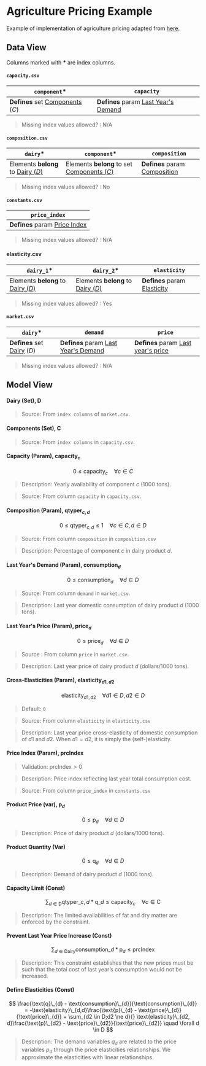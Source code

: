 # Agriculture Pricing Example

Example of implementation of agriculture pricing adapted from [here](https://github.com/Gurobi/modeling-examples/tree/master/agricultural_pricing).

## Data View

Columns marked with __*__ are index columns.

#### `capacity.csv`

| `component`* | `capacity` |
| --- | --- |
| __Defines__ set <u>Components</u> ($C$) | __Defines__ param <U>Last Year's Demand |

> Missing index values allowed? : N/A

#### `composition.csv`

| `dairy`* | `component`* | `composition` |
| --- | --- | -- |
| Elements __belong__ to <u>Dairy ($D$)</u> | Elements __belong__ to set <u>Components ($C$)</u> | __Defines__ param <u>Composition</u> |

> Missing index values allowed? : No

#### `constants.csv`

| `price_index` |
| --- |
| __Defines__ param <u>Price Index</u> |

> Missing index values allowed? : N/A

#### elasticity.csv

| `dairy_1`* | `dairy_2`* | `elasticity` |
| --- | --- | -- |
| Elements __belong__ to <u>Dairy ($D$)</u> | Elements __belong__ to <u>Dairy ($D$)</u> | __Defines__ param <u>Elasticity</u> |

> Missing index values allowed? : Yes

#### `market.csv`

| `dairy`* | `demand` | `price` |
| --- | --- | -- |
| __Defines__ set <u>Dairy</u> ($D$) | __Defines__ param <u>Last Year's Demand | __Defines__ param <u>Last year's price |

> Missing index values allowed? : N/A

## Model View


#### Dairy (Set), $\text{D}$

> Source: From `index columns` of `market.csv`.

#### Components (Set), $\text{C}$

> Source: From `index columns` in `capacity.csv`.

#### Capacity (Param), $\text{capacity}_c$

$$0 \le \text{capacity}_{c} \quad \forall c \in C$$

> Description: Yearly availability of component $c$ (1000 tons).

> Source: From column `capacity` in `capacity.csv`.

#### Composition (Param), $\text{qtyper}_{c,d}$

$$0 \le \text{qtyper}_{c,d}\le 1 \quad \forall c\in C, d\in D$$

> Source: From column `composition` in `composition.csv`

> Description: Percentage of component $c$ in dairy product $d$.

#### Last Year's Demand (Param), $\text{consumption}_d$

$$0 \le \text{consumption}_d \quad \forall d \in D$$

> Source: From column `demand` in `market.csv`.

> Description: Last year domestic consumption of dairy product  $d$ (1000 tons).

#### Last Year's Price (Param), $\text{price}_d$

$$0 \le \text{price}_d \quad \forall d \in D$$

> Source : From column `price` in `market.csv`.

> Description: Last year price of dairy product $d$ (dollars/1000 tons).

#### Cross-Elasticities (Param), $\text{elasticity}_{d1,d2}$

$$\text{elasticity}_{d1, d2} \quad \forall d1 \in D, d2 \in D$$

> Default: `0`

> Source: From column `elasticity` in `elasticity.csv`

> Description: Last year price cross-elasticity of domestic consumption of $d1$ and $d2$. When $d1=d2$, it is simply the (self-)elasticity.

#### Price Index (Param), $\text{prcIndex}$

> Validation: $\text{prcIndex} > 0$

> Description: Price index reflecting last year total consumption cost.

> Source: From column `price_index` in `constants.csv`

#### Product Price (var), $\text{p}_d$

$$0 \le \text{p}_d \quad \forall d \in D$$

> Description: Price of dairy product $d$ (dollars/1000 tons).

#### Product Quantity (Var)

$$ 0 \le \text{q}_d \quad \forall d \in D$$

> Description: Demand of dairy product $d$ (1000 tons).

#### Capacity Limit (Const)

$$\sum_{d \in \text{D}}{\text{qtyper}\_{c,d}*\text{q}\_{d} } \leq \text{capacity}_{c} \quad \forall c \in \text{C}$$

> Description: The limited availabilities of fat and dry matter are enforced by the constraint.

#### Prevent Last Year Price Increase (Const)

$$\sum_{d \in \text{Dairy}}{\text{consumption}\_{d}*\text{p}_{d} } \leq \text{prcIndex}$$

> Description: This constraint establishes that the new prices must be such that the total cost of last year’s consumption would not be increased.

#### Define Elasticities (Const)

$$ \frac{\text{q}\_{d} - \text{consumption}\_{d}}{\text{consumption}\_{d}} = -\text{elasticity}\_{d,d}\frac{\text{p}\_{d} - \text{price}\_{d}}{\text{price}\_{d}} + \sum_{d2 \in D;d2 \ne d}{} \text{elasticity}\_{d2, d}\frac{\text{p}\_{d2} - \text{price}\_{d2}}{\text{price}\_{d2}} \quad \forall d \in D $$

> Description: The demand variables $q_{d}$ are related to the price variables $p_{d}$  through the price elasticities relationships. We approximate the elasticities with linear relationships.
